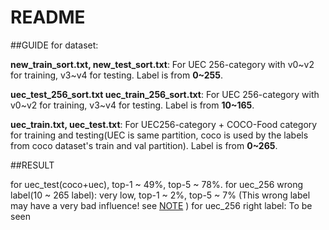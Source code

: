 README
===


##GUIDE for dataset:

**new_train_sort.txt, new_test_sort.txt**: For UEC 256-category with v0~v2 for training, v3~v4 for testing. Label is from **0~255**.

**uec_test_256_sort.txt  uec_train_256_sort.txt**: For UEC 256-category with v0~v2 for training, v3~v4 for testing. Label is from **10~165**.

**uec_train.txt, uec_test.txt**: For UEC256-category + COCO-Food category for training and testing(UEC is same partition, coco is used by the labels from coco dataset's train and val partition). Label is from **0~265**.


##RESULT

for uec_test(coco+uec), top-1 ~ 49%, top-5 ~ 78%.
for uec_256 wrong label(10 ~ 265 label): very low, top-1 ~ 2%, top-5 ~ 7% (This wrong label may have a very bad influence! see [NOTE](https://github.com/DeercoderResearch/caffe-tools/blob/cdd62fbef47d6725a2842ac68b899525136c5fb2/NOTE.md) )
for uec_256 right label: To be seen
